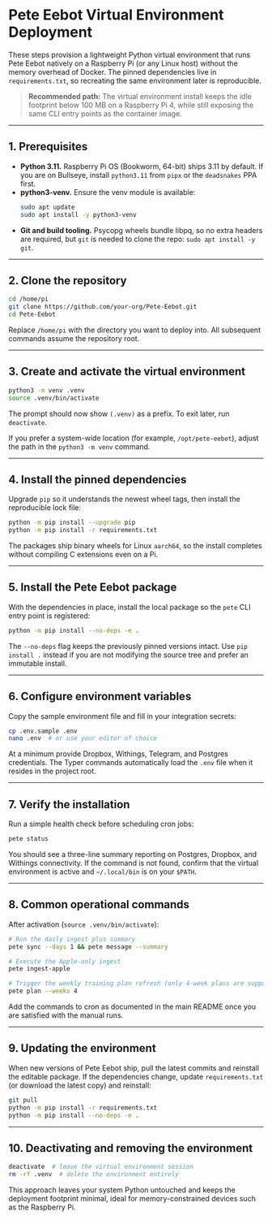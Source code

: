 # Pete Eebot Virtual Environment Deployment

These steps provision a lightweight Python virtual environment that runs Pete Eebot natively on a Raspberry Pi (or any Linux host) without the memory overhead of Docker. The pinned dependencies live in `requirements.txt`, so recreating the same environment later is reproducible.

> **Recommended path:** The virtual environment install keeps the idle footprint below 100 MB on a Raspberry Pi 4, while still exposing the same CLI entry points as the container image.

---

## 1. Prerequisites

* **Python 3.11.** Raspberry Pi OS (Bookworm, 64-bit) ships 3.11 by default. If you are on Bullseye, install `python3.11` from `pipx` or the `deadsnakes` PPA first.
* **python3-venv.** Ensure the venv module is available:
  ```bash
  sudo apt update
  sudo apt install -y python3-venv
  ```
* **Git and build tooling.** Psycopg wheels bundle libpq, so no extra headers are required, but `git` is needed to clone the repo: `sudo apt install -y git`.

---

## 2. Clone the repository

```bash
cd /home/pi
git clone https://github.com/your-org/Pete-Eebot.git
cd Pete-Eebot
```

Replace `/home/pi` with the directory you want to deploy into. All subsequent commands assume the repository root.

---

## 3. Create and activate the virtual environment

```bash
python3 -m venv .venv
source .venv/bin/activate
```

The prompt should now show `(.venv)` as a prefix. To exit later, run `deactivate`.

If you prefer a system-wide location (for example, `/opt/pete-eebot`), adjust the path in the `python3 -m venv` command.

---

## 4. Install the pinned dependencies

Upgrade `pip` so it understands the newest wheel tags, then install the reproducible lock file:

```bash
python -m pip install --upgrade pip
python -m pip install -r requirements.txt
```

The packages ship binary wheels for Linux `aarch64`, so the install completes without compiling C extensions even on a Pi.

---

## 5. Install the Pete Eebot package

With the dependencies in place, install the local package so the `pete` CLI entry point is registered:

```bash
python -m pip install --no-deps -e .
```

The `--no-deps` flag keeps the previously pinned versions intact. Use `pip install .` instead if you are not modifying the source tree and prefer an immutable install.

---

## 6. Configure environment variables

Copy the sample environment file and fill in your integration secrets:

```bash
cp .env.sample .env
nano .env  # or use your editor of choice
```

At a minimum provide Dropbox, Withings, Telegram, and Postgres credentials. The Typer commands automatically load the `.env` file when it resides in the project root.

---

## 7. Verify the installation

Run a simple health check before scheduling cron jobs:

```bash
pete status
```

You should see a three-line summary reporting on Postgres, Dropbox, and Withings connectivity. If the command is not found, confirm that the virtual environment is active and `~/.local/bin` is on your `$PATH`.

---

## 8. Common operational commands

After activation (`source .venv/bin/activate`):

```bash
# Run the daily ingest plus summary
pete sync --days 1 && pete message --summary

# Execute the Apple-only ingest
pete ingest-apple

# Trigger the weekly training plan refresh (only 4-week plans are supported)
pete plan --weeks 4
```

Add the commands to cron as documented in the main README once you are satisfied with the manual runs.

---

## 9. Updating the environment

When new versions of Pete Eebot ship, pull the latest commits and reinstall the editable package. If the dependencies change, update `requirements.txt` (or download the latest copy) and reinstall:

```bash
git pull
python -m pip install -r requirements.txt
python -m pip install --no-deps -e .
```

---

## 10. Deactivating and removing the environment

```bash
deactivate  # leave the virtual environment session
rm -rf .venv  # delete the environment entirely
```

This approach leaves your system Python untouched and keeps the deployment footprint minimal, ideal for memory-constrained devices such as the Raspberry Pi.
